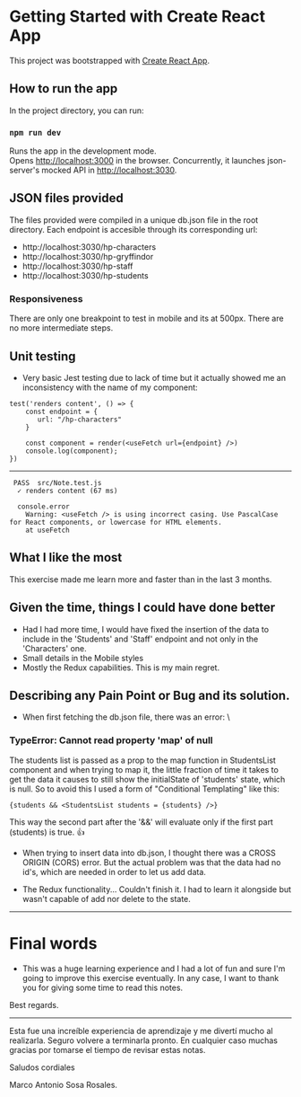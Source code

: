 # Getting Started with Create React App

This project was bootstrapped with [Create React App](https://github.com/facebook/create-react-app).

## How to run the app

In the project directory, you can run:

### `npm run dev`

Runs the app in the development mode.\
Opens [http://localhost:3000](http://localhost:3000) in the browser. Concurrently, it launches json-server's mocked API in [http://localhost:3030](http://localhost:3030).

## JSON files provided

The files provided were compiled in a unique db.json file in the root directory. Each endpoint is accesible through its corresponding url:

- http://localhost:3030/hp-characters
- http://localhost:3030/hp-gryffindor
- http://localhost:3030/hp-staff
- http://localhost:3030/hp-students


### Responsiveness
There are only one breakpoint to test in mobile and its at 500px. There are no more intermediate steps.


## Unit testing

-  Very basic Jest testing due to lack of time but it actually showed me an inconsistency with the name of my component:

```
test('renders content', () => {
    const endpoint = {
       url: "/hp-characters"
    }

    const component = render(<useFetch url={endpoint} />)
    console.log(component);
})
```
---
```
 PASS  src/Note.test.js
  ✓ renders content (67 ms)

  console.error
    Warning: <useFetch /> is using incorrect casing. Use PascalCase for React components, or lowercase for HTML elements.
    at useFetch
```

## What I like the most

This exercise made me learn more and faster than in the last 3 months.

## Given the time, things I could have done better

-  Had I had more time, I would have fixed the insertion of the data to include in the 'Students' and 'Staff' endpoint and not only in the 'Characters' one. 
-  Small details in the Mobile styles
-  Mostly the Redux capabilities. This is my main regret.

## Describing any Pain Point or Bug and its solution.

-  When first fetching the db.json file, there was an error: \
### TypeError: Cannot read property 'map' of null
The students list is passed as a prop to the map function in StudentsList component and when trying to map it, the little fraction of time it takes to get the data it causes to still show the initialState of 'students' state, which is null. So to avoid this I used a form of "Conditional Templating" like this:
```
{students && <StudentsList students = {students} />}
```
This way the second part after the '&&' will evaluate only if the first part (students) is true. :+1:

-  When trying to insert data into db.json, I thought there was a CROSS ORIGIN (CORS) error. But the actual problem was that the data had no id's, which are needed in order to let us add data. 

-  The Redux functionality... Couldn't finish it. I had to learn it alongside but wasn't capable of add nor delete to the state. 

---

# Final words

- This was a huge learning experience and I had a lot of fun and sure I'm going to improve this exercise eventually. In any case, I want to thank you for giving some time to read this notes.

Best regards.

---

Esta fue una increíble experiencia de aprendizaje y me divertí mucho al realizarla. Seguro volvere a terminarla pronto. En cualquier caso muchas gracias por tomarse el tiempo de revisar estas notas. 

Saludos cordiales

Marco Antonio Sosa Rosales.